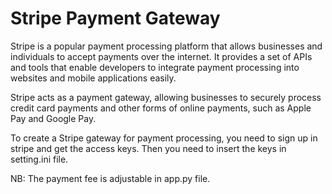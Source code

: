 # Stripe Payment Gateway

Stripe is a popular payment processing platform that allows businesses and individuals to accept payments over the internet. It provides a set of APIs and tools that enable developers to integrate payment processing into websites and mobile applications easily.

Stripe acts as a payment gateway, allowing businesses to securely process credit card payments and other forms of online payments, such as Apple Pay and Google Pay.

To create a Stripe gateway for payment processing, you need to sign up in stripe and get the access keys. Then you need to insert the keys in setting.ini file. 

NB: The payment fee is adjustable in app.py file.
